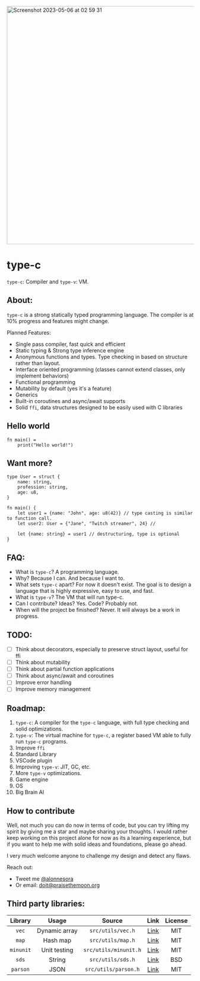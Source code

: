

<img width="640" alt="Screenshot 2023-05-06 at 02 59 31" src="https://user-images.githubusercontent.com/22145460/236589829-4ddbb4e4-1c34-4a98-95ca-3e618c637fb0.png">

type-c
===
`type-c`: Compiler and `type-v`: VM.

## About:
`type-c` is a strong statically typed programming language. 
The compiler is at 10% progress and features  might change.

Planned Features:
- Single pass compiler, fast quick and efficient
- Static typing & Strong type inference engine
- Anonymous functions and types. Type checking in based on structure rather than layout. 
- Interface oriented programming (classes cannot extend classes, only implement behaviors)
- Functional programming
- Mutability by default (yes it's a feature)
- Generics
- Built-in coroutines and async/await supports
- Solid `ffi`, data structures designed to be easily used with C libraries


## Hello world
```
fn main() =
    print("Hello world!")
```

## Want more?
```
type User = struct {
    name: string,
    profession: string,
    age: u8,
}

fn main() {
    let user1 = {name: "John", age: u8(42)} // type casting is similar to function call.
    let user2: User = {"Jane", "Twitch streamer", 24} // 
    
    let {name: string} = user1 // destructuring, type is optional
}
```

## FAQ:
- What is `type-c`? A programming language.
- Why? Because I can. And because I want to.
- What sets `type-c` apart? For now it doesn't exist. The goal is to design a language that is highly expressive, easy to use, and fast.
- What is `type-v`? The VM that will run type-c.
- Can I contribute? Ideas? Yes. Code? Probably not.
- When will the project be finished? Never. It will always be a work in progress.

## TODO:
- [ ] Think about decorators, especially to preserve struct layout, useful for ffi
- [ ] Think about mutability
- [ ] Think about partial function applications
- [ ] Think about async/await and coroutines
- [ ] Improve error handling
- [ ] Improve memory management

## Roadmap:
1. `type-c`: A compiler for the `type-c` language, with full type checking and solid optimizations.
2. `type-v`: The virtual machine for `type-c`, a register based VM able to fully run `type-c` programs.
3. Improve `ffi`
4. Standard Library
5. VSCode plugin
6. Improving `type-v`: JIT, GC, etc.
7. More `type-v` optimizations.
8. Game engine
9. OS
10. Big Brain AI

## How to contribute
Well, not much you can do now in terms of code, but you can try lifting my spirit by giving me a star and maybe sharing your thoughts.
I would rather keep working on this project alone for now as its a learning experience, but if you want to help me
with solid ideas and foundations, please go ahead.

I very much welcome anyone to challenge my design and detect any flaws.

Reach out:
- Tweet me [@alonnesora](https://twitter.com/alonnesora) 
- Or email: doit@praisethemoon.org

## Third party libraries:

|  Library  |     Usage     |        Source         | Link | License |
|:---------:|:-------------:|:---------------------:| :---: |:-------:|
|   `vec`   | Dynamic array |   `src/utils/vec.h`   | [Link](https://github.com/rxi/vec)|   MIT   |
|   `map`   |   Hash map    |   `src/utils/map.h`   | [Link](https://github.com/rxi/map) |   MIT   |
| `minunit` | Unit testing  | `src/utils/minunit.h` | [Link](https://github.com/siu/minunit) |   MIT   |
|   `sds`   |    String     |   `src/utils/sds.h`   | [Link](https://github.com/antirez/sds) |   BSD   |
| `parson`  |     JSON      | `src/utils/parson.h`  | [Link](https://github.com/kgabis/parson) | MIT|   

